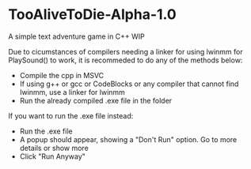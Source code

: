 # TooAliveToDie-Alpha-1.0
A simple text adventure game in C++ WIP

Due to cicumstances of compilers needing a linker for using lwinmm for PlaySound() to work, it is recommeded to do any of the methods below:
- Compile the cpp in MSVC
- If using g++ or gcc or CodeBlocks or any compiler that cannot find lwinmm, use a linker for lwinmm
- Run the already compiled .exe file in the folder

If you want to run the .exe file instead:
- Run the .exe file
- A popup should appear, showing a "Don't Run" option. Go to more details or show more
- Click "Run Anyway"

